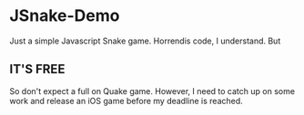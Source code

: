 # JSnake-Demo
Just a simple Javascript Snake game. Horrendis code, I understand. But

## IT'S FREE
So don't expect a full on Quake game. However, I need to catch up
on some work and release an iOS game before my deadline is reached.